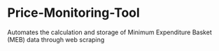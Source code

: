 # Price-Monitoring-Tool
Automates the calculation and storage of Minimum Expenditure Basket (MEB) data through web scraping

